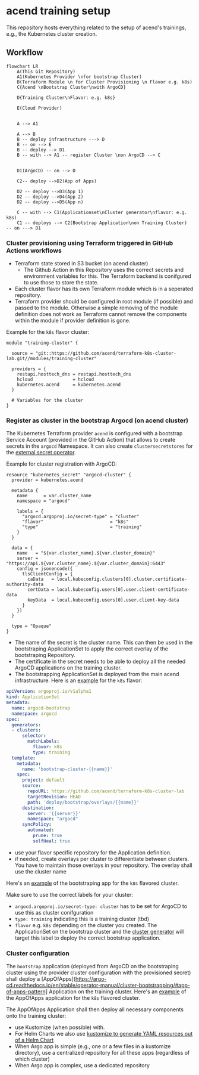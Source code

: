 # acend training setup

This repository hosts everything related to the setup of acend's trainings, e.g., the Kubernetes cluster creation.

## Workflow

```mermaid
flowchart LR
    A(This Git Repository)
    A1(Kubernetes Provider \nfor bootstrap Cluster)
    B(Terraform Module \n for Cluster Provisioning \n Flavor e.g. k8s)
    C{Acend \nBootstrap Cluster\nwith ArgoCD}

    D{Training Cluster\nFlavor: e.g. k8s}

    E(Cloud Provider)


    A --> A1

    A --> B
    B -- deploy infrastructure ---> D
    B -- on --> E
    B -- deploy --> D1
    B -- with --> A1 -- register Cluster \non ArgoCD --> C


    D1(ArgoCD) -- on --> D

    C2-- deploy -->D2(App of Apps)

    D2 -- deploy -->D3(App 1)
    D2 -- deploy -->D4(App 2)
    D2 -- deploy -->D5(App n)

    C -- with --> C1(Applicationset\nCluster generator\nflavor: e.g. k8s)
    C1 -- deploys --> C2(Bootstrap Application\non Training Cluster)  -- on ---> D1
```

### Cluster provisioning using Terraform triggered in GitHub Actions workflows

- Terraform state stored in S3 bucket (on acend cluster)
  - The Github Action in this Repository uses the correct secrets and environment variables for this. The Terraform backend is conifgured to use those to store the state.
- Each cluster flavor has its own Terraform module which is in a seperated repository.
- Terraform provider should be configured in root module (if possible) and passed to the module. Otherwise a simple removing of the module definition does not work as Terraform cannot remove the components within the module if provider definition is gone.

Example for the `k8s` flavor cluster:

```hcl
module "training-cluster" {

  source = "git::https://github.com/acend/terraform-k8s-cluster-lab.git//modules/training-cluster"

  providers = {
    restapi.hosttech_dns = restapi.hosttech_dns
    hcloud               = hcloud
    kubernetes.acend     = kubernetes.acend
  }

  # Variables for the cluster
}
```
  
### Register as cluster in the bootstrap Argocd (on acend cluster)

The Kubernetes Terraform provider `acend` is configured with a bootstrap Service Account (provided in the GitHub Action) that allows to create secrets in the `argocd` Namespace. It can also create `clustersecretstores` for the [external secret operator](https://external-secrets.io/).

Example for cluster registration with ArgoCD:

```hcl
resource "kubernetes_secret" "argocd-cluster" {
  provider = kubernetes.acend

  metadata {
    name      = var.cluster_name
    namespace = "argocd"

    labels = {
      "argocd.argoproj.io/secret-type" = "cluster"
      "flavor"                         = "k8s"
      "type"                           = "training"
    }
  }

  data = {
    name   = "${var.cluster_name}.${var.cluster_domain}"
    server = "https://api.${var.cluster_name}.${var.cluster_domain}:6443"
    config = jsonencode({
      tlsClientConfig = {
        caData   = local.kubeconfig.clusters[0].cluster.certificate-authority-data
        certData = local.kubeconfig.users[0].user.client-certificate-data
        keyData  = local.kubeconfig.users[0].user.client-key-data
      }
    })
  }

  type = "Opaque"
}
```

- The name of the secret is the cluster name. This can then be used in the bootstraping ApplicationSet to apply the correct overlay of the bootstraping Repository.
- The certificate in the secret needs to be able to deploy all the needed ArgoCD applications on the training cluster.
- The bootstrapping ApplicationSet is deployed from the main acend infrastructure. Here is an [example](https://github.com/acend/infrastructure/blob/main/deploy/training-cluster/base/argocd-bootstrap-k8s.yaml) for the `k8s` flavor:

```yaml
apiVersion: argoproj.io/v1alpha1
kind: ApplicationSet
metadata:
  name: argocd-bootstrap
  namespace: argocd
spec:
  generators:
  - clusters:
      selector:
        matchLabels:
          flavor: k8s
          type: training
  template:
    metadata:
      name: 'bootstrap-cluster-{{name}}'
    spec:
      project: default
      source:
        repoURL: https://github.com/acend/terraform-k8s-cluster-lab
        targetRevision: HEAD
        path: 'deploy/bootstrap/overlays/{{name}}'
      destination:
        server: '{{server}}'
        namespace: "argocd"
      syncPolicy:
        automated:
          prune: true
          selfHeal: true
```

- use your flavor specific repository for the Application definition.
- if needed, create overlays per cluster to differentiate between clusters. You have to maintain those overlays in your repository. The overlay shall use the cluster name

Here's an [example](https://github.com/acend/terraform-k8s-cluster-lab/tree/main/deploy/bootstrap) of the bootstraping app for the `k8s` flavored cluster.

Make sure to use the correct labels for your cluster:

- `argocd.argoproj.io/secret-type: cluster` has to be set for ArgoCD to use this as cluster conifguration
- `type: training` indicating this is a training cluster (tbd)
- `flavor` e.g. `k8s` depending on the cluster you created. The ApplicationSet on the bootstrap cluster and the [cluster generator](https://argocd-applicationset.readthedocs.io/en/stable/Generators-Cluster/) will target this label to deploy the correct bootstrap application.

### Cluster configuration

The `bootstrap` application (deployed from ArgoCD on the bootstraping cluster using the provider cluster configuration with the provisioned secret) shall deploy a [AppOfApps](https://argo-cd.readthedocs.io/en/stable/operator-manual/cluster-bootstrapping/#app-of-apps-pattern] Application on the training cluster.
Here's an [example](https://github.com/acend/terraform-k8s-cluster-lab/tree/main/deploy/apps) of the AppOfApps application for the `k8s` flavored cluster.

The AppOfApps Application shall then deploy all necessary components onto the training cluster:

- use Kustomize (when possible) with.
- For Helm Charts we also use [kustomize to generate YAML resources out of a Helm Chart](https://github.com/kubernetes-sigs/kustomize/blob/master/examples/chart.md)
- When Argo app is simple (e.g., one or a few files in a kustomize directory), use a centralized repository for all these apps (regardless of which cluster)
- When Argo app is complex, use a dedicated repository
